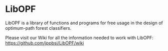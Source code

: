# LibOPF

LibOPF is a library of functions and programs for free usage in the design of optimum-path forest classifiers.

Please visit our Wiki for all the information needed to work with LibOPF: https://github.com/jppbsi/LibOPF/wiki
